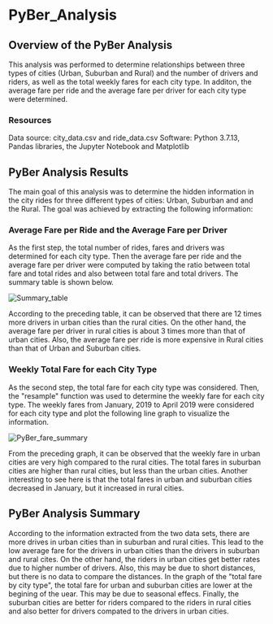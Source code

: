 # PyBer_Analysis

## Overview of the PyBer Analysis
This analysis was performed to determine relationships between three types of cities (Urban, Suburban and Rural) and the number of drivers and riders, as well as the total weekly fares for each city type. In additon, the average fare per ride and the average fare per driver for each city type were determined.


### Resources
Data source: city_data.csv and ride_data.csv                                                                                                             Software: Python 3.7.13, Pandas libraries, the Jupyter Notebook and Matplotlib 


## PyBer Analysis Results
The main goal of this analysis was to determine the hidden information in the city rides for three different types of cities: Urban, Suburban and and the Rural.  The goal was achieved by extracting the following information: 


### Average Fare per Ride and the Average Fare per Driver
As the first step, the total number of rides, fares and drivers was determined for each city type. Then the average fare per ride and the average fare per driver were computed by taking the ratio between total fare and total rides and also between total fare and total drivers. The summary table is shown below.

  ![Summary_table](https://user-images.githubusercontent.com/112113327/195687515-c5296e7c-1a41-4556-b0ca-af22b0a96ced.png)

According to the preceding table, it can be observed that there are 12 times more drivers in urban cities than the rural cities. On the other hand, the average fare per driver in rural cities is about 3 times more than that of urban cities. Also, the average fare per ride is more expensive in Rural cities than that of Urban and Suburban cities.  


### Weekly Total Fare for each City Type
As the second step, the total fare for each city type was considered. Then, the "resample" function was used to determine the weekly fare for each city type. The weekly fares from January, 2019 to April 2019 were considered for each city type and plot the following line graph to visualize the information.

  ![PyBer_fare_summary](https://user-images.githubusercontent.com/112113327/195691444-08c531e8-3523-4cd8-91d2-e48b165c12dc.png)

From the preceding graph, it can be observed that the weekly fare in urban cities are very high compared to the rural cities. The total fares in suburban cities are higher than rural cities, but less than the urban cities. Another interesting to see here is that the total fares in urban and suburban cities decreased in January, but it increased in rural cities.


## PyBer Analysis Summary
According to the information extracted from the two data sets, there are more drives in urban cities than in suburban and rural cities. This lead to the low average fare for the drivers in urban cities than the drivers in suburban and rural cites. On the other hand, the riders in urban cities get better rates due to higher number of drivers. Also, this may be due to short distances, but there is no data to compare the distances. In the graph of the "total fare by city type", the total fare for urban and suburban cities are lower at the begining of the uear. This may be due to seasonal effecs. Finally, the suburban cities are better for riders compared to the riders in rural cities and also better for drivers compated to the drivers in urban cities.
